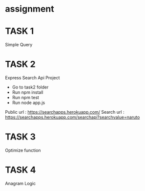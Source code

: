 # assignment

# TASK 1

Simple Query

# TASK 2

Express Search Api Project

- Go to task2 folder
- Run npm install
- Run npm test
- Run node app.js

Public url : https://searchapps.herokuapp.com/
Search url : https://searchapps.herokuapp.com/searchapi?searchvalue=naruto

# TASK 3 

Optimize function

# TASK 4

Anagram Logic
